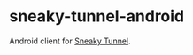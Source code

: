 # sneaky-tunnel-android
Android client for [Sneaky Tunnel](https://github.com/alirezasn3/sneaky-tunnel).